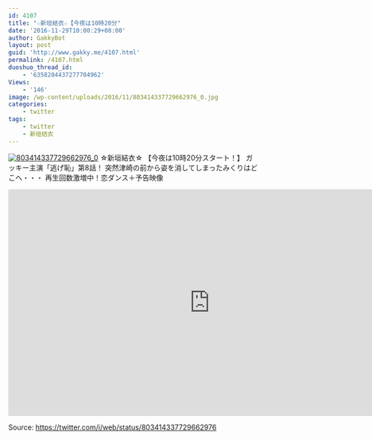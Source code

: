 ```yaml
---
id: 4107
title: "☆新垣結衣☆【今夜は10時20分"
date: '2016-11-29T10:00:29+08:00'
author: GakkyBot
layout: post
guid: 'http://www.gakky.me/4107.html'
permalink: /4107.html
duoshuo_thread_id:
    - '6358204437277704962'
Views:
    - '146'
image: /wp-content/uploads/2016/11/803414337729662976_0.jpg
categories:
    - twitter
tags:
    - twitter
    - 新垣结衣
---
```


[![803414337729662976_0](http://www.yui-aragaki.org/wp-content/uploads/2016/11/803414337729662976_0.jpg)](http://www.yui-aragaki.org/wp-content/uploads/2016/11/803414337729662976_0.jpg)
☆新垣結衣☆
【今夜は10時20分スタート！】
ガッキー主演「逃げ恥」第8話！
突然津崎の前から姿を消してしまったみくりはどこへ・・・
再生回数激増中！恋ダンス＋予告映像
<iframe allowfullscreen="" frameborder="0" height="456" loading="lazy" src="https://www.youtube.com/embed/EIw5QcCyMno?feature=oembed" width="810"></iframe>

Source: <https://twitter.com/i/web/status/803414337729662976>
